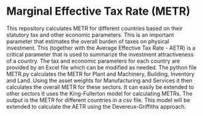# Marginal Effective Tax Rate (METR)
This repository calculates METR for different countries based on their statutory tax and other economic parameters. This is an important parameter that estimates the overall burden of taxes on physical investment. This (together with the Average Effective Tax Rate - AETR) is a critical parameter that is used to summarize the investment attractiveness of a country. The tax and economic parameters for each country are provided by an Excel file which can be modified as needed. The python file METR.py calculates the METR for Plant and Machinery, Building, Inventory and Land. Using the asset weights for Manufacturing and Services it then calculates the overall METR for these sectors. It can easily be extended to other sectors It uses the King-Fullerton model for calculating METRs. The output is the METR for different countries in a csv file. This model will be extended to calculate the AETR using the Devereux-Griffiths approach.
